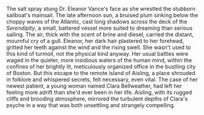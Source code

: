 The salt spray stung Dr. Eleanor Vance's face as she wrestled the stubborn sailboat's mainsail.  The late afternoon sun, a bruised plum sinking below the choppy waves of the Atlantic, cast long shadows across the deck of the *Serendipity*, a small, battered vessel more suited to dreaming than serious sailing.  The air, thick with the scent of brine and diesel, carried the distant, mournful cry of a gull.  Eleanor, her dark hair plastered to her forehead, gritted her teeth against the wind and the rising swell.  She wasn't used to this kind of turmoil, not the physical kind anyway.  Her usual battles were waged in the quieter, more insidious waters of the human mind, within the confines of her brightly lit, meticulously organized office in the bustling city of Boston.  But this escape to the remote island of Aisling, a place shrouded in folklore and whispered secrets, felt necessary, even vital.  The case of her newest patient, a young woman named Clara Bellweather, had left her feeling more adrift than she'd ever been in her life.  Aisling, with its rugged cliffs and brooding atmosphere, mirrored the turbulent depths of Clara's psyche in a way that was both unsettling and strangely compelling.
